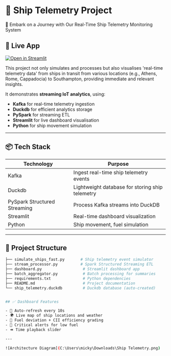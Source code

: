 # 🚢 Ship Telemetry Project
🚢 Embark on a Journey with Our Real-Time Ship Telemetry Monitoring System

## 🚀 Live App

[![Open in Streamlit](https://static.streamlit.io/badges/streamlit_badge_black_white.svg)](https://ship-telemetry-project-xyokwb3tg3fbnkirhjj4qr.streamlit.app/)



This project not only simulates and processes but also visualises 'real-time telemetry data' from ships in transit from various locations (e.g., Athens, Rome, Cappadocia) to Southampton, providing immediate and relevant insights.

It demonstrates **streaming IoT analytics**, using:
- **Kafka** for real-time telemetry ingestion
- **Duckdb** for efficient analytics storage
- **PySpark** for streaming ETL
- **Streamlit** for live dashboard visualisation
- **Python** for ship movement simulation

---

## 📦 Tech Stack

| Technology | Purpose |
|------------|---------|
| Kafka | Ingest real-time ship telemetry events |
| Duckdb | Lightweight database for storing ship telemetry |
| PySpark Structured Streaming | Process Kafka streams into DuckDB |
| Streamlit | Real-time dashboard visualization |
| Python | Ship movement, fuel simulation |

---

## 🚀 Project Structure

```bash
├── simulate_ships_fast.py       # Ship telemetry event simulator
├── stream_processor.py          # Spark Structured Streaming ETL
├── dashboard.py                  # Streamlit dashboard app
├── batch_aggregator.py           # Batch processing for summaries
├── requirements.txt              # Python dependencies
├── README.md                     # Project documentation
└── ship_telemetry.duckdb         # Duckdb database (auto-created)


## ✅ Dashboard Features

- 🔄 Auto-refresh every 10s
- 🌍 Live map of ship locations and weather
- 🧮 Fuel deviation + CII efficiency grading
- 🛟 Critical alerts for low fuel
- ⏪ Time playback slider

---

![Architecture Diagram](C:\Users\micky\Downloads\Ship Telemetry.png)
